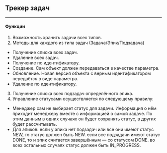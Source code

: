 ## Трекер задач

--- 

#### Функции

1. Возможность хранить задачи всех типов.
2. Методы для каждого из типа задач (Задача/Эпик/Подзадача)

* Получение списка всех задач.
* Удаление всех задач.
* Получение по идентификатору.
* Создание. Сам объект должен передаваться в качестве параметра.
* Обновление. Новая версия объекта с верным идентификатором передаётся в виде параметра.
* Удаление по идентификатору.

3. Получение списка всех подзадач определённого эпика.
4. Управление статусами осуществляется по следующему правилу:

* Менеджер сам не выбирает статус для задачи. Информация о нём приходит менеджеру вместе с информацией о самой задаче.
  По этим данным в одних случаях он будет сохранять статус, в других будет рассчитывать.
* Для эпиков: если у эпика нет подзадач или все они имеют статус NEW, то статус должен быть NEW.
  если все подзадачи имеют статус DONE, то и эпик считается завершённым — со статусом DONE.
  во всех остальных случаях статус должен быть IN_PROGRESS.